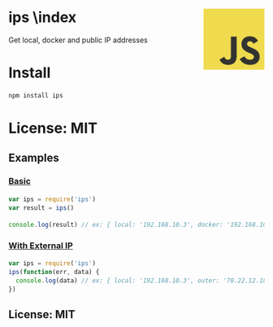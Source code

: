 # ips <img src="https://raw.githubusercontent.com/voodootikigod/logo.js/master/js.png" align="right" height="120">\index
Get local, docker and public IP addresses

# Install


```js
npm install ips
```

# License: MIT
<!-- EXAMPLES:BEGIN -->
## Examples

### [Basic](examples/basic.js)

```js
var ips = require('ips')
var result = ips()

console.log(result) // ex: { local: '192.168.10.3', docker: '192.168.10.103' }
```

### [With External IP](examples/with-external-ip.js)

```js
var ips = require('ips')
ips(function(err, data) {
  console.log(data) // ex: { local: '192.168.10.3', outer: '70.22.12.182' }
})
```
<!-- EXAMPLES:END -->
## License: MIT
